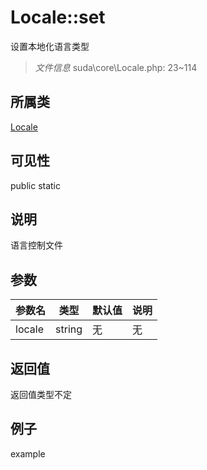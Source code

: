 # Locale::set
设置本地化语言类型
> *文件信息* suda\core\Locale.php: 23~114
## 所属类 

[Locale](../Locale.md)

## 可见性

  public  static
## 说明

语言控制文件

## 参数

| 参数名 | 类型 | 默认值 | 说明 |
|--------|-----|-------|-------|
| locale |  string | 无 | 无 |

## 返回值
返回值类型不定

## 例子

example